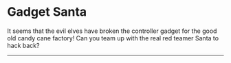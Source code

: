 # Gadget Santa

It seems that the evil elves have broken the controller gadget for the good old candy cane factory! Can you team up with the real red teamer Santa to hack back?

* * * * * * 

